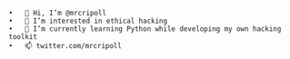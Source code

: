 	•	👋 Hi, I’m @mrcripoll
	•	👀 I’m interested in ethical hacking
	•	🐍 I’m currently learning Python while developing my own hacking toolkit
	•	📫 twitter.com/mrcripoll

<!---
m0rph3us1/m0rph3us1 is a ✨ special ✨ repository because its `README.md` (this file) appears on your GitHub profile.
You can click the Preview link to take a look at your changes.
--->
